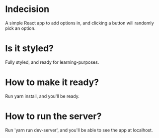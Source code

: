 # Indecision
A simple React app to add options in, and clicking a button will randomly pick an option.

# Is it styled?
Fully styled, and ready for learning-purposes.

# How to make it ready?
Run yarn install, and you'll be ready.

# How to run the server?
Run 'yarn run dev-server', and you'll be able to see the app at localhost.
